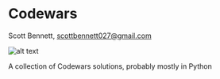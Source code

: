 # Codewars
Scott Bennett, scottbennett027@gmail.com

![alt text]( https://www.codewars.com/users/SBennett13/badges/large "Codewars Profile")

A collection of Codewars solutions, probably mostly in Python
